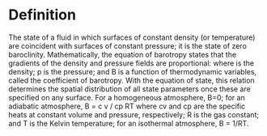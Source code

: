 # Definition

The state of a fluid in which surfaces of constant density (or
temperature) are coincident with surfaces of constant pressure; it is
the state of zero baroclinity. Mathematically, the equation of barotropy
states that the gradients of the density and pressure fields are
proportional: where is the density; p is the pressure; and B is a
function of thermodynamic variables, called the coefficient of
barotropy. With the equation of state, this relation determines the
spatial distribution of all state parameters once these are specified on
any surface. For a homogeneous atmosphere, B=0; for an adiabatic
atmosphere, B = c v / cp RT where cv and cp are the specific heats at
constant volume and pressure, respectively; R is the gas constant; and T
is the Kelvin temperature; for an isothermal atmosphere, B = 1/RT.
